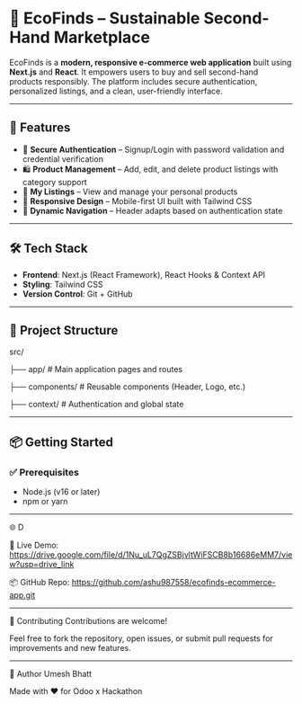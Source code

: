 # 🌿 EcoFinds – Sustainable Second-Hand Marketplace

EcoFinds is a **modern, responsive e-commerce web application** built using **Next.js** and **React**. It empowers users to buy and sell second-hand products responsibly. The platform includes secure authentication, personalized listings, and a clean, user-friendly interface.

---

## 🚀 Features

- 🔐 **Secure Authentication** – Signup/Login with password validation and credential verification  
- 🛍️ **Product Management** – Add, edit, and delete product listings with category support  
- 👤 **My Listings** – View and manage your personal products  
- 📱 **Responsive Design** – Mobile-first UI built with Tailwind CSS  
- 🔄 **Dynamic Navigation** – Header adapts based on authentication state

---

## 🛠️ Tech Stack

- **Frontend**: Next.js (React Framework), React Hooks & Context API  
- **Styling**: Tailwind CSS  
- **Version Control**: Git + GitHub

---

## 📂 Project Structure
src/

├── app/ # Main application pages and routes

├── components/ # Reusable components (Header, Logo, etc.)

├── context/ # Authentication and global state

---

## 📦 Getting Started

### ✅ Prerequisites

- Node.js (v16 or later)
- npm or yarn
  
---

🌐 D

🔗 Live Demo: https://drive.google.com/file/d/1Nu_uL7QgZSBjvltWiFSCB8b16686eMM7/view?usp=drive_link

📦 GitHub Repo: https://github.com/ashu987558/ecofinds-ecommerce-app.git

---

🤝 Contributing
Contributions are welcome!

Feel free to fork the repository, open issues, or submit pull requests for improvements and new features.

---

👤 Author
Umesh Bhatt

Made with ❤️ for Odoo x Hackathon

